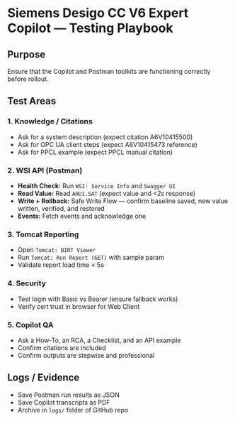 # Siemens Desigo CC V6 Expert Copilot — Testing Playbook

## Purpose
Ensure that the Copilot and Postman toolkits are functioning correctly before rollout.

## Test Areas

### 1. Knowledge / Citations
- Ask for a system description (expect citation A6V10415500)
- Ask for OPC UA client steps (expect A6V10415473 reference)
- Ask for PPCL example (expect PPCL manual citation)

### 2. WSI API (Postman)
- **Health Check:** Run `WSI: Service Info` and `Swagger UI`
- **Read Value:** Read `AHU1.SAT` (expect value and <2s response)
- **Write + Rollback:** Safe Write Flow — confirm baseline saved, new value written, verified, and restored
- **Events:** Fetch events and acknowledge one

### 3. Tomcat Reporting
- Open `Tomcat: BIRT Viewer`
- Run `Tomcat: Run Report (GET)` with sample param
- Validate report load time < 5s

### 4. Security
- Test login with Basic vs Bearer (ensure fallback works)
- Verify cert trust in browser for Web Client

### 5. Copilot QA
- Ask a How‑To, an RCA, a Checklist, and an API example
- Confirm citations are included
- Confirm outputs are stepwise and professional

## Logs / Evidence
- Save Postman run results as JSON
- Save Copilot transcripts as PDF
- Archive in `logs/` folder of GitHub repo

